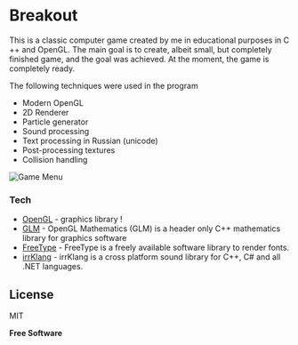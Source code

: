 ﻿
# Breakout

This is a classic computer game created by me in educational
purposes in C ++ and OpenGL. The main goal is to create, albeit small, but
completely finished game, and the goal was achieved.
At the moment, the game is completely ready.

The following techniques were used in the program
   - Modern OpenGL
   - 2D Renderer
   - Particle generator
   - Sound processing
   - Text processing in Russian (unicode)
   - Post-processing textures
   - Collision handling

![Game Menu](https://i.ibb.co/Dg14m1R/breakoutgame.png)

### Tech

* [OpenGL] - graphics library !
* [GLM] - OpenGL Mathematics (GLM) is a header only C++ mathematics library for graphics software
* [FreeType] - FreeType is a freely available software library to render fonts.
* [irrKlang] - irrKlang is a cross platform sound library for C++, C# and all .NET languages.






License
----

MIT


**Free Software**



   [OpenGL]: <https://www.opengl.org/>
   [FreeType]: <https://www.freetype.org>
   [irrKlang]: <https://www.ambiera.com/irrklang/>
   [GLM]: <https://glm.g-truc.net/0.9.9/index.html>

